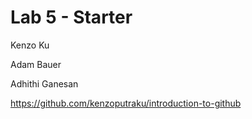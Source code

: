 # Lab 5 - Starter
Kenzo Ku

Adam Bauer

Adhithi Ganesan

https://github.com/kenzoputraku/introduction-to-github
